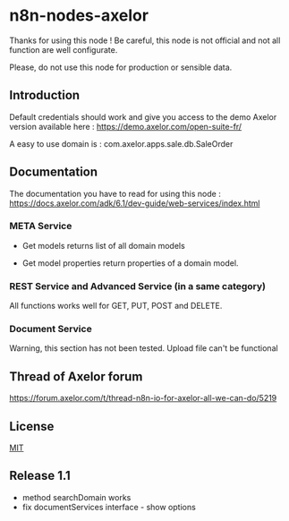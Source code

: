 # n8n-nodes-axelor

Thanks for using this node !
Be careful, this node is not official and not all function are well configurate.

Please, do not use this node for production or sensible data.

## Introduction

Default credentials should work and give you access to the demo Axelor version available here :
https://demo.axelor.com/open-suite-fr/

A easy to use domain is : com.axelor.apps.sale.db.SaleOrder

## Documentation

The documentation you have to read for using this node :
https://docs.axelor.com/adk/6.1/dev-guide/web-services/index.html

### META Service

- Get models returns list of all domain models

- Get model properties return properties of a domain model.

### REST Service and Advanced Service (in a same category)

All functions works well for GET, PUT, POST and DELETE.

### Document Service
Warning, this section has not been tested.
Upload file can't be functional

## Thread of Axelor forum
https://forum.axelor.com/t/thread-n8n-io-for-axelor-all-we-can-do/5219

## License

[MIT](https://github.com/n8n-io/n8n-nodes-starter/blob/master/LICENSE.md)

## Release 1.1
- method searchDomain works
- fix documentServices interface - show options